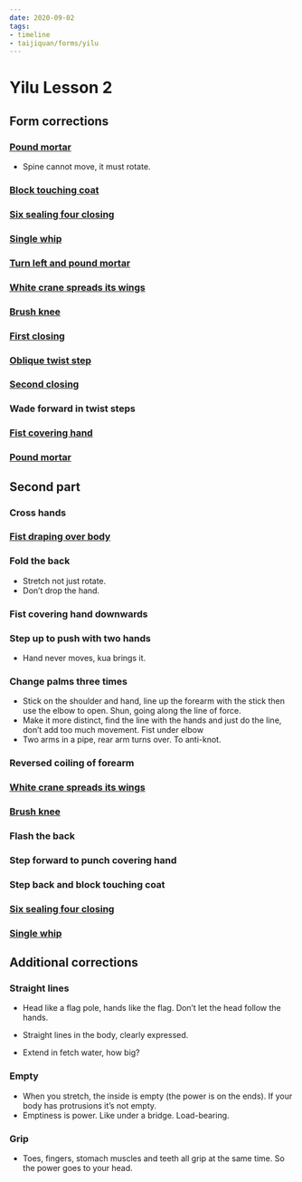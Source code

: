 ```yaml
---
date: 2020-09-02
tags:
- timeline
- taijiquan/forms/yilu
---
```


# Yilu Lesson 2

## Form corrections
### [Pound mortar](jingangdaodui.md)
* Spine cannot move, it must rotate.
### [Block touching coat](lancayi.md)
### [Six sealing four closing](liufengsibi.md)
### [Single whip](danbian.md)
### [Turn left and pound mortar](jingangdaodui.md)
### [White crane spreads its wings](baiheliangchi.md)
### [Brush knee](louxiaobu.md)
### [First closing](chushou.md)
### [Oblique twist step](xiexingaobu.md)
### [Second closing](zaishou.md)
### Wade forward in twist steps
### [Fist covering hand](yanshougongchui.md)
### [Pound mortar](jingangdaodui.md)

## Second part
### Cross hands
### [Fist draping over body](pishenchui.md)
### Fold the back
* Stretch not just rotate.
* Don’t drop the hand.
### Fist covering hand downwards
### Step up to push with two hands
* Hand never moves, kua brings it.
### Change palms three times
* Stick on the shoulder and hand,  line up the forearm with the stick then use the elbow to open.  Shun, going along the line of force.
* Make it more distinct, find the line with the hands and just do the line, don’t add too much movement.
Fist under elbow
* Two arms in a pipe, rear arm turns over.  To anti-knot.
### Reversed coiling of forearm
### [White crane spreads its wings](baiheliangchi.md)
### [Brush knee](louxiaobu.md)
### Flash the back
### Step forward to punch covering hand
### Step back and block touching coat
### [Six sealing four closing](liufengsibi.md)
### [Single whip](danbian.md)

## Additional corrections
### Straight lines
* Head like a flag pole, hands like the flag.  Don’t let the head follow the hands.

* Straight lines in the body, clearly expressed.

* Extend in fetch water, how big?

### Empty
* When you stretch, the inside is empty (the power is on the ends).  If your body has protrusions it’s not empty.
* Emptiness is power.  Like under a bridge.  Load-bearing.

### Grip
* Toes, fingers, stomach muscles and teeth all grip at the same time.  So the power goes to your head.
